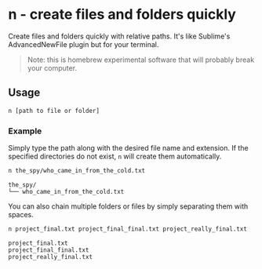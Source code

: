 # n - create files and folders quickly

Create files and folders quickly with relative paths. It's like Sublime's AdvancedNewFile plugin but for your terminal.

> Note: this is homebrew experimental software that will probably break your computer.

## Usage

```bash
n [path to file or folder]
```

### Example

Simply type the path along with the desired file name and extension. If the specified directories do not exist, `n` will create them automatically.

```bash
n the_spy/who_came_in_from_the_cold.txt
```

```
the_spy/
└── who_came_in_from_the_cold.txt
```

You can also chain multiple folders or files by simply separating them with spaces.

```bash
n project_final.txt project_final_final.txt project_really_final.txt
```

```
project_final.txt
project_final_final.txt
project_really_final.txt
```
